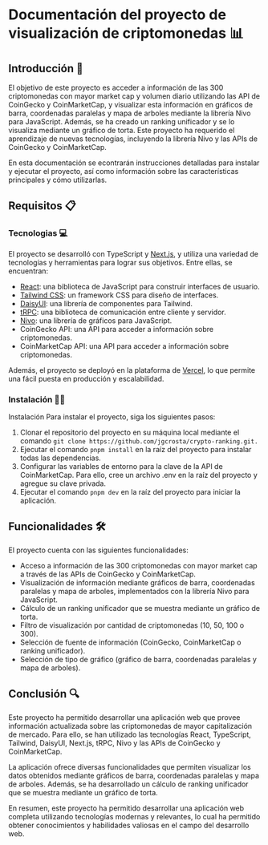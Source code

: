 # Documentación del proyecto de visualización de criptomonedas 📊

## Introducción 🚀

El objetivo de este proyecto es acceder a información de las 300 criptomonedas con mayor market cap y volumen diario utilizando las API de CoinGecko y CoinMarketCap, y visualizar esta información en gráficos de barra, coordenadas paralelas y mapa de arboles mediante la librería Nivo para JavaScript. Además, se ha creado un ranking unificador y se lo visualiza mediante un gráfico de torta. Este proyecto ha requerido el aprendizaje de nuevas tecnologías, incluyendo la librería Nivo y las APIs de CoinGecko y CoinMarketCap.

En esta documentación se econtrarán instrucciones detalladas para instalar y ejecutar el proyecto, así como información sobre las características principales y cómo utilizarlas. 

## Requisitos 📋

### Tecnologias 💻

El proyecto se desarrolló con TypeScript y [Next.js](https://nextjs.org), y utiliza una variedad de tecnologías y herramientas para lograr sus objetivos. Entre ellas, se encuentran:

- [React](https://react.dev/): una biblioteca de JavaScript para construir interfaces de usuario.
- [Tailwind CSS](https://tailwindcss.com): un framework CSS para diseño de interfaces.
- [DaisyUI](https://daisyui.com/): una librería de componentes para Tailwind.
- [tRPC](https://trpc.io): una biblioteca de comunicación entre cliente y servidor.
- [Nivo](https://nivo.rocks/): una librería de gráficos para JavaScript.
- CoinGecko API: una API para acceder a información sobre criptomonedas.
- CoinMarketCap API: una API para acceder a información sobre criptomonedas.

Además, el proyecto se deployó en la plataforma de [Vercel](https://vercel.com/), lo que permite una fácil puesta en producción y escalabilidad.

### Instalación 👨‍💻

Instalación
Para instalar el proyecto, siga los siguientes pasos:

1. Clonar el repositorio del proyecto en su máquina local mediante el comando ```git clone https://github.com/jgcrosta/crypto-ranking.git.```
2. Ejecutar el comando `pnpm install` en la raíz del proyecto para instalar todas las dependencias.
3. Configurar las variables de entorno para la clave de la API de CoinMarketCap. Para ello, cree un archivo .env en la raíz del proyecto y agregue su clave privada.
4. Ejecutar el comando `pnpm dev` en la raíz del proyecto para iniciar la aplicación.

## Funcionalidades 🛠️

El proyecto cuenta con las siguientes funcionalidades:

- Acceso a información de las 300 criptomonedas con mayor market cap a través de las APIs de CoinGecko y CoinMarketCap.
- Visualización de información mediante gráficos de barra, coordenadas paralelas y mapa de arboles, implementados con la librería Nivo para JavaScript.
- Cálculo de un ranking unificador que se muestra mediante un gráfico de torta.
- Filtro de visualización por cantidad de criptomonedas (10, 50, 100 o 300).
- Selección de fuente de información (CoinGecko, CoinMarketCap o ranking unificador).
- Selección de tipo de gráfico (gráfico de barra, coordenadas paralelas y mapa de arboles).

## Conclusión 🔍

Este proyecto ha permitido desarrollar una aplicación web que provee información actualizada sobre las criptomonedas de mayor capitalización de mercado. Para ello, se han utilizado las tecnologías React, TypeScript, Tailwind, DaisyUI, Next.js, tRPC, Nivo y las APIs de CoinGecko y CoinMarketCap.

La aplicación ofrece diversas funcionalidades que permiten visualizar los datos obtenidos mediante gráficos de barra, coordenadas paralelas y mapa de arboles. Además, se ha desarrollado un cálculo de ranking unificador que se muestra mediante un gráfico de torta.

En resumen, este proyecto ha permitido desarrollar una aplicación web completa utilizando tecnologías modernas y relevantes, lo cual ha permitido obtener conocimientos y habilidades valiosas en el campo del desarrollo web.



